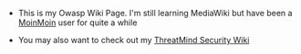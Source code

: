   - This is my Owasp Wiki Page. I'm still learning MediaWiki but have
    been a [MoinMoin](http://moinmoin.wikiwikiweb.de/) user for quite a
    while

<!-- end list -->

  - You may also want to check out my [ThreatMind Security
    Wiki](http://www.threatmind.net/secwiki/)